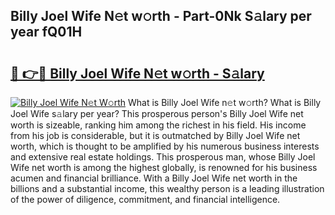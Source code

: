 ## Billy Joel Wife N𝚎t w𝚘rth - Part-0Nk S𝚊lary per year fQ01H

# <h2><a href="http://gc26igy.nevu.top/?p=Billy+Joel+Wife">🔗 👉🔴 Billy Joel Wife N𝚎t w𝚘rth - S𝚊lary</a></h2>

[![Billy Joel Wife N𝚎t W𝚘rth](https://i.imgur.com/Oavwk0R.jpeg)](http://gc26igy.nevu.top/?p=Billy+Joel+Wife)
What is Billy Joel Wife n𝚎t w𝚘rth? What is Billy Joel Wife s𝚊lary per year?
This prosperous person's Billy Joel Wife net worth is sizeable, ranking him among the richest in his field. His income from his job is considerable, but it is outmatched by Billy Joel Wife net worth, which is thought to be amplified by his numerous business interests and extensive real estate holdings. This prosperous man, whose Billy Joel Wife net worth is among the highest globally, is renowned for his business acumen and financial brilliance. With a Billy Joel Wife net worth in the billions and a substantial income, this wealthy person is a leading illustration of the power of diligence, commitment, and financial intelligence.
